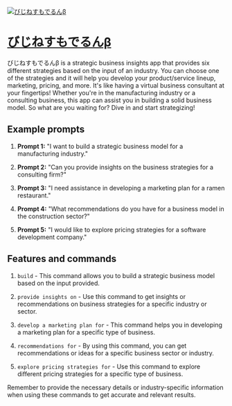 [![びじねすもでるんβ](https://files.oaiusercontent.com/file-xsu8SWwtTkMyidjfvoxO7Xjr?se=2123-10-16T09%3A42%3A58Z&sp=r&sv=2021-08-06&sr=b&rscc=max-age%3D31536000%2C%20immutable&rscd=attachment%3B%20filename%3Dae7b5054-f1db-4b98-94c8-b0a4d2c8fbf5.png&sig=Um2IRh/Bsa2ddtcTzBjgNjpyAi1O/mYtXdTAXQE6Wks%3D)](https://chat.openai.com/g/g-mF20TBdPi-bizinesumoderunb)

# [びじねすもでるんβ](https://chat.openai.com/g/g-mF20TBdPi-bizinesumoderunb)

びじねすもでるんβ is a strategic business insights app that provides six different strategies based on the input of an industry. You can choose one of the strategies and it will help you develop your product/service lineup, marketing, pricing, and more. It's like having a virtual business consultant at your fingertips! Whether you're in the manufacturing industry or a consulting business, this app can assist you in building a solid business model. So what are you waiting for? Dive in and start strategizing!

## Example prompts

1. **Prompt 1:** "I want to build a strategic business model for a manufacturing industry."

2. **Prompt 2:** "Can you provide insights on the business strategies for a consulting firm?"

3. **Prompt 3:** "I need assistance in developing a marketing plan for a ramen restaurant."

4. **Prompt 4:** "What recommendations do you have for a business model in the construction sector?"

5. **Prompt 5:** "I would like to explore pricing strategies for a software development company."

## Features and commands

1. `build` - This command allows you to build a strategic business model based on the input provided.

2. `provide insights on` - Use this command to get insights or recommendations on business strategies for a specific industry or sector.

3. `develop a marketing plan for` - This command helps you in developing a marketing plan for a specific type of business.

4. `recommendations for` - By using this command, you can get recommendations or ideas for a specific business sector or industry.

5. `explore pricing strategies for` - Use this command to explore different pricing strategies for a specific type of business.

Remember to provide the necessary details or industry-specific information when using these commands to get accurate and relevant results.